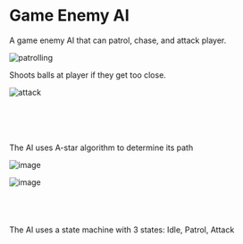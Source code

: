 # Game Enemy AI
A game enemy AI that can patrol, chase, and attack player.


![patrolling](https://github.com/vincentc168777/Game-Enemy-AI/assets/93815609/9fc21a53-ccce-4913-a0a1-128db4f6f8a8)


Shoots balls at player if they get too close.

![attack](https://github.com/vincentc168777/Game-Enemy-AI/assets/93815609/faeff65e-625d-4e92-b841-a0ff09dbc0f9)
<br>
<br>
<br>
<br>
<br>

The AI uses A-star algorithm to determine its path

![image](https://github.com/vincentc168777/Game-Enemy-AI/assets/93815609/ebfa15fb-eac1-416d-95e9-5f0d441f4a5b)

![image](https://github.com/vincentc168777/Game-Enemy-AI/assets/93815609/4143a6fb-5392-4d66-b16b-88180867a556)
<br>
<br>
<br>
<br>
<br>
The AI uses a state machine with 3 states: Idle, Patrol, Attack


